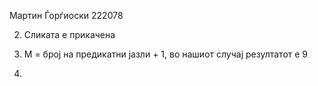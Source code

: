 Мартин Ѓорѓиоски 222078

2. Сликата е прикачена

3. M = број на предикатни јазли + 1, во нашиот случај резултатот е 9

4. 

